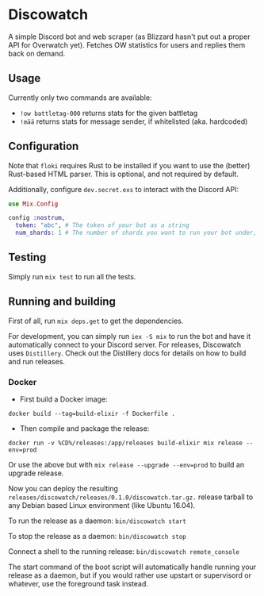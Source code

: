 # Discowatch
A simple Discord bot and web scraper (as Blizzard hasn't put out a proper API for
Overwatch yet). Fetches OW statistics for users and replies them back on demand.

## Usage
Currently only two commands are available:

- `!ow battletag-000` returns stats for the given battletag
- `!mää` returns stats for message sender, if whitelisted (aka. hardcoded)


## Configuration
Note that `floki` requires Rust to be installed if you want to use the (better)
Rust-based HTML parser. This is optional, and not required by default.

Additionally, configure `dev.secret.exs` to interact with the Discord API:

```elixir
use Mix.Config

config :nostrum,
  token: "abc", # The token of your bot as a string
  num_shards: 1 # The number of shards you want to run your bot under, or :auto.
```

## Testing
Simply run `mix test` to run all the tests.

## Running and building
First of all, run `mix deps.get` to get the dependencies.

For development, you can simply run `iex -S mix` to run the bot and have it
automatically connect to your Discord server. For releases, Discowatch uses
`Distillery`. Check out the Distillery docs for details on how to build and
run releases.

### Docker

- First build a Docker image: 

`docker build --tag=build-elixir -f Dockerfile .`

- Then compile and package the release: 

`docker run -v %CD%/releases:/app/releases build-elixir mix release --env=prod`

Or use the above but with `mix release --upgrade --env=prod` to build an upgrade release.

Now you can deploy the resulting `releases/discowatch/releases/0.1.0/discowatch.tar.gz.`
release tarball to any Debian based Linux environment (like Ubuntu 16.04). 

To run the release as a daemon: `bin/discowatch start`

To stop the release as a daemon: `bin/discowatch stop`

Connect a shell to the running release: `bin/discowatch remote_console`

The start command of the boot script will automatically handle running your 
release as a daemon, but if you would rather use upstart or supervisord or 
whatever, use the foreground task instead.